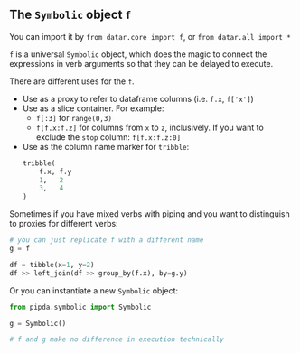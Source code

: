 ## The `Symbolic` object `f`

You can import it by `from datar.core import f`, or `from datar.all import *`

`f` is a universal `Symbolic` object, which does the magic to connect the expressions in verb arguments so that they can be delayed to execute.

There are different uses for the `f`.

- Use as a proxy to refer to dataframe columns (i.e. `f.x`, `f['x']`)
- Use as a slice container. For example:
    - `f[:3]` for `range(0,3)`
    - `f[f.x:f.z]` for columns from `x` to `z`, inclusively. If you want to exclude the `stop` column: `f[f.x:f.z:0]`
- Use as the column name marker for `tribble`:
    ```python
    tribble(
        f.x, f.y
        1,   2
        3,   4
    )
    ```

Sometimes if you have mixed verbs with piping and you want to distinguish to proxies for different verbs:

```python
# you can just replicate f with a different name
g = f

df = tibble(x=1, y=2)
df >> left_join(df >> group_by(f.x), by=g.y)
```

Or you can instantiate a new `Symbolic` object:
```python
from pipda.symbolic import Symbolic

g = Symbolic()

# f and g make no difference in execution technically
```
